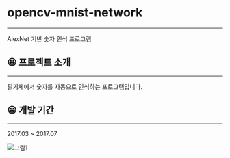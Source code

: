 # opencv-mnist-network

---
 AlexNet 기반 숫자 인식 프로그램

 ## 😀 프로젝트 소개
 ---
 필기체에서 숫자를 자동으로 인식하는 프로그램입니다.

 ## 😀 개발 기간
 ---
 2017.03 ~ 2017.07


![그림1](https://github.com/KIMSEULBEEN/opencv-mnist-network/assets/26593337/81629330-dcd4-47b6-8ee0-ea6987d33350)
